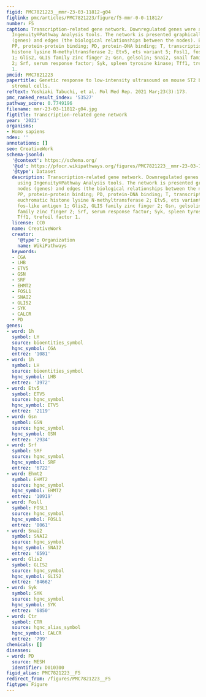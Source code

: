 ```yaml
---
figid: PMC7821223__mmr-23-03-11812-g04
figlink: pmc/articles/PMC7821223/figure/f5-mmr-0-0-11812/
number: F5
caption: Transcription-related gene network. Downregulated genes were analyzed using
  Ingenuity®Pathway Analysis tools. The network is presented graphically as nodes
  (genes) and edges (the biological relationships between the nodes). E, expression;
  PP, protein-protein binding; PD, protein-DNA binding; T, transcription. Ehmt2, euchromatic
  histone lysine N-methyltransferase 2; Etv5, ets variant 5; Fosl1, fos-like antigen
  1; Glis2, GLIS family zinc finger 2; Gsn, gelsolin; Snai2, snail family zinc finger
  2; Srf, serum response factor; Syk, spleen tyrosine kinase; Tff1, trefoil factor
  1.
pmcid: PMC7821223
papertitle: Genetic response to low-intensity ultrasound on mouse ST2 bone marrow
  stromal cells.
reftext: Yoshiaki Tabuchi, et al. Mol Med Rep. 2021 Mar;23(3):173.
pmc_ranked_result_index: '53527'
pathway_score: 0.7749196
filename: mmr-23-03-11812-g04.jpg
figtitle: Transcription-related gene network
year: '2021'
organisms:
- Homo sapiens
ndex: ''
annotations: []
seo: CreativeWork
schema-jsonld:
  '@context': https://schema.org/
  '@id': https://pfocr.wikipathways.org/figures/PMC7821223__mmr-23-03-11812-g04.html
  '@type': Dataset
  description: Transcription-related gene network. Downregulated genes were analyzed
    using Ingenuity®Pathway Analysis tools. The network is presented graphically as
    nodes (genes) and edges (the biological relationships between the nodes). E, expression;
    PP, protein-protein binding; PD, protein-DNA binding; T, transcription. Ehmt2,
    euchromatic histone lysine N-methyltransferase 2; Etv5, ets variant 5; Fosl1,
    fos-like antigen 1; Glis2, GLIS family zinc finger 2; Gsn, gelsolin; Snai2, snail
    family zinc finger 2; Srf, serum response factor; Syk, spleen tyrosine kinase;
    Tff1, trefoil factor 1.
  license: CC0
  name: CreativeWork
  creator:
    '@type': Organization
    name: WikiPathways
  keywords:
  - CGA
  - LHB
  - ETV5
  - GSN
  - SRF
  - EHMT2
  - FOSL1
  - SNAI2
  - GLIS2
  - SYK
  - CALCR
  - PD
genes:
- word: 1h
  symbol: LH
  source: bioentities_symbol
  hgnc_symbol: CGA
  entrez: '1081'
- word: 1h
  symbol: LH
  source: bioentities_symbol
  hgnc_symbol: LHB
  entrez: '3972'
- word: Etv5
  symbol: ETV5
  source: hgnc_symbol
  hgnc_symbol: ETV5
  entrez: '2119'
- word: Gsn
  symbol: GSN
  source: hgnc_symbol
  hgnc_symbol: GSN
  entrez: '2934'
- word: Srf
  symbol: SRF
  source: hgnc_symbol
  hgnc_symbol: SRF
  entrez: '6722'
- word: Ehmt2
  symbol: EHMT2
  source: hgnc_symbol
  hgnc_symbol: EHMT2
  entrez: '10919'
- word: Fosll
  symbol: FOSL1
  source: hgnc_symbol
  hgnc_symbol: FOSL1
  entrez: '8061'
- word: Snai2
  symbol: SNAI2
  source: hgnc_symbol
  hgnc_symbol: SNAI2
  entrez: '6591'
- word: Glis2
  symbol: GLIS2
  source: hgnc_symbol
  hgnc_symbol: GLIS2
  entrez: '84662'
- word: Syk
  symbol: SYK
  source: hgnc_symbol
  hgnc_symbol: SYK
  entrez: '6850'
- word: Ctr
  symbol: CTR
  source: hgnc_alias_symbol
  hgnc_symbol: CALCR
  entrez: '799'
chemicals: []
diseases:
- word: PD
  source: MESH
  identifier: D010300
figid_alias: PMC7821223__F5
redirect_from: /figures/PMC7821223__F5
figtype: Figure
---
```

